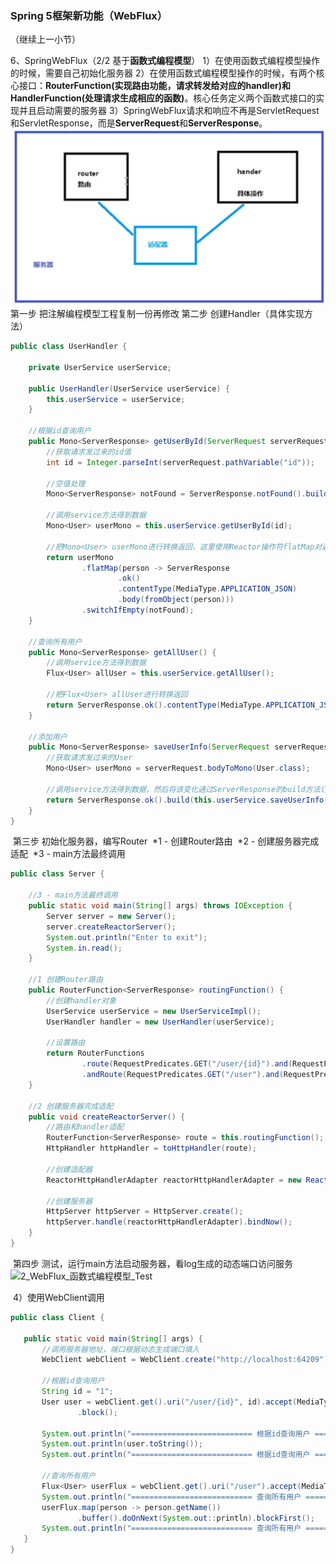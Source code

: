 ### Spring 5框架新功能（WebFlux）

（继续上一小节）

6、SpringWebFlux（2/2 基于**函数式编程模型**）
	1）在使用函数式编程模型操作的时候，需要自己初始化服务器
	2）在使用函数式编程模型操作的时候，有两个核心接口：**RouterFunction(实现路由功能，请求转发给对应的handler)**和**HandlerFunction(处理请求生成相应的函数)**。核心任务定义两个函数式接口的实现并且启动需要的服务器
	3）SpringWebFlux请求和响应不再是ServletRequest和ServletResponse，而是**ServerRequest**和**ServerResponse**。
![1_WebFlux_函数式编程模型](./readme_pic/1_WebFlux_函数式编程模型.png)
	第一步 把注解编程模型工程复制一份再修改
	第二步 创建Handler（具体实现方法）

```java
public class UserHandler {

    private UserService userService;

    public UserHandler(UserService userService) {
        this.userService = userService;
    }

    //根据id查询用户
    public Mono<ServerResponse> getUserById(ServerRequest serverRequest) {
        //获取请求发过来的id值
        int id = Integer.parseInt(serverRequest.pathVariable("id"));

        //空值处理
        Mono<ServerResponse> notFound = ServerResponse.notFound().build();

        //调用service方法得到数据
        Mono<User> userMono = this.userService.getUserById(id);

        //把Mono<User> userMono进行转换返回，这里使用Reactor操作符flatMap对返回值进行处理
        return userMono
                .flatMap(person -> ServerResponse
                        .ok()
                        .contentType(MediaType.APPLICATION_JSON)
                        .body(fromObject(person)))
                .switchIfEmpty(notFound);
    }

    //查询所有用户
    public Mono<ServerResponse> getAllUser() {
        //调用service方法得到数据
        Flux<User> allUser = this.userService.getAllUser();

        //把Flux<User> allUser进行转换返回
        return ServerResponse.ok().contentType(MediaType.APPLICATION_JSON).body(allUser, User.class);
    }

    //添加用户
    public Mono<ServerResponse> saveUserInfo(ServerRequest serverRequest) {
        //获取请求发过来的User
        Mono<User> userMono = serverRequest.bodyToMono(User.class);

        //调用service方法得到数据，然后将该变化通过ServerResponse的build方法订阅
        return ServerResponse.ok().build(this.userService.saveUserInfo(userMono));
    }
}
```

​	第三步 初始化服务器，编写Router
​		*1 - 创建Router路由
​		*2 - 创建服务器完成适配
​		*3 - main方法最终调用

```java
public class Server {

    //3 - main方法最终调用
    public static void main(String[] args) throws IOException {
        Server server = new Server();
        server.createReactorServer();
        System.out.println("Enter to exit");
        System.in.read();
    }

    //1 创建Router路由
    public RouterFunction<ServerResponse> routingFunction() {
        //创建handler对象
        UserService userService = new UserServiceImpl();
        UserHandler handler = new UserHandler(userService);

        //设置路由
        return RouterFunctions
                .route(RequestPredicates.GET("/user/{id}").and(RequestPredicates.accept(MediaType.APPLICATION_JSON)), handler::getUserById)
                .andRoute(RequestPredicates.GET("/user").and(RequestPredicates.accept(MediaType.APPLICATION_JSON)), handler::getAllUser);
    }

    //2 创建服务器完成适配
    public void createReactorServer() {
        //路由和handler适配
        RouterFunction<ServerResponse> route = this.routingFunction();
        HttpHandler httpHandler = toHttpHandler(route);

        //创建适配器
        ReactorHttpHandlerAdapter reactorHttpHandlerAdapter = new ReactorHttpHandlerAdapter(httpHandler);

        //创建服务器
        HttpServer httpServer = HttpServer.create();
        httpServer.handle(reactorHttpHandlerAdapter).bindNow();
    }
}
```

​	第四步 测试，运行main方法启动服务器，看log生成的动态端口访问服务
![2_WebFlux_函数式编程模型_Test](/Users/WenjieYang/work/intellij/atguigu/spring/22_spring-newFeatures_WebFlux_FunctionImpl/readme_pic/2_WebFlux_函数式编程模型_Test.png)

​	4）使用WebClient调用

 ```java
public class Client {

    public static void main(String[] args) {
        //调用服务器地址，端口根据动态生成端口填入
        WebClient webClient = WebClient.create("http://localhost:64209");

        //根据id查询用户
        String id = "1";
        User user = webClient.get().uri("/user/{id}", id).accept(MediaType.APPLICATION_JSON).retrieve().bodyToMono(User.class)
                .block();

        System.out.println("=========================== 根据id查询用户 ===========================");
        System.out.println(user.toString());
        System.out.println("=========================== 根据id查询用户 ===========================\n");

        //查询所有用户
        Flux<User> userFlux = webClient.get().uri("/user").accept(MediaType.APPLICATION_JSON).retrieve().bodyToFlux(User.class);
        System.out.println("=========================== 查询所有用户 ===========================");
        userFlux.map(person -> person.getName())
                .buffer().doOnNext(System.out::println).blockFirst();
        System.out.println("=========================== 查询所有用户 ===========================\n");
    }
}
 ```

